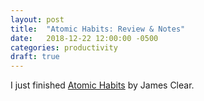```yaml
---
layout: post
title:  "Atomic Habits: Review & Notes"
date:   2018-12-22 12:00:00 -0500
categories: productivity
draft: true
---
```


I just finished [Atomic Habits](www.atomichabits.com) by James Clear. 